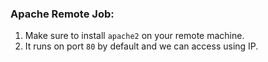 ### Apache Remote Job:

1. Make sure to install `apache2` on your remote machine.
2. It runs on port `80` by default and we can access using IP.
